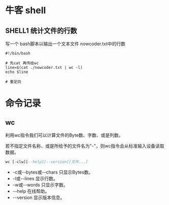 # 牛客 shell



## SHELL1 统计文件的行数            

写一个 bash脚本以输出一个文本文件 nowcoder.txt中的行数

```shell
#!/bin/bash

# 先cat 再传给wc
line=$(cat ./nowcoder.txt | wc -l)
echo $line

# 重定向
```



# 命令记录

## wc

利用wc指令我们可以计算文件的Byte数、字数、或是列数。

若不指定文件名称、或是所给予的文件名为"-"，则wc指令会从标准输入设备读取数据。



```sql
wc [-clw][--help][--version][文件...]


```

- -c或--bytes或--chars   只显示Bytes数。
- -l或--lines   显示行数。
- -w或--words   只显示字数。
- --help   在线帮助。
- --version   显示版本信息。